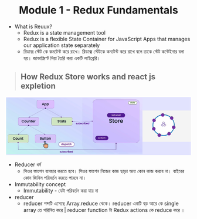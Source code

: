 <!-- PROJECT LOGO -->
 <p align="center">
    <h1 align="center">Module 1 - Redux Fundamentals</h1>
</p>



- What is Reuux?
  - Redux is a state management tool
  - Redux is a flexible State Container for JavaScript Apps  that manages our application state separately
  - রিডাক্স  স্টেট  কে  কনটেন্ট  করে  রাখে। রিডাক্স স্টেটকে কনটেন্ট  করে  রাখে  বলে  তাকে   স্টেট  কন্টেইনার  বলা  হয়। জাভাস্ক্রিপ্ট দিয়া তৈরি  করা  একটি  লাইব্রেরি।


> ## How Redux Store works and react js expletion
 ![alt text](1.png)



- Reducer ধর্ম
  - পিওর ফাংশন ব্যবহার করতে হবে। পিওর ফাংশন নিজের কাজ ছাড়া অন্য কোন কাজ করবে না। বাইরের কোন জিনিস পরিবর্তন করতে পারবে না।
- Immutability concept
  - Immutability - যেটা পরিবর্তন করা যায় না
- reducer
  - reducer শব্দটি এসেছে Array.reduce থেকে। reducer  একটি  বড় আরে  কে  single array তে   পরিনিত করে | reducer function টা Redux actions কে reduce করে ।
